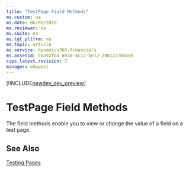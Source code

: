 ```yaml
---
title: "TestPage Field Methods"
ms.custom: na
ms.date: 06/05/2016
ms.reviewer: na
ms.suite: na
ms.tgt_pltfrm: na
ms.topic: article
ms.service: dynamics365-financials
ms.assetid: 58a92f6a-8930-4c12-be72-290122765508
caps.latest.revision: 7
manager: edupont
---
```


[!INCLUDE[newdev_dev_preview](../includes/newdev_dev_preview.md)]

# TestPage Field Methods
The field methods enable you to view or change the value of a field on a test page.  
  
## See Also  
 [Testing Pages](Testing-Pages.md)